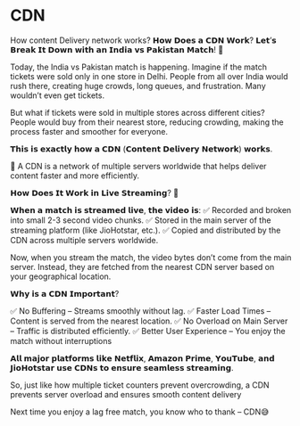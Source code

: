# CDN
How content Delivery network works?
𝗛𝗼𝘄 𝗗𝗼𝗲𝘀 𝗮 𝗖𝗗𝗡 𝗪𝗼𝗿𝗸? 𝗟𝗲𝘁’𝘀 𝗕𝗿𝗲𝗮𝗸 𝗜𝘁 𝗗𝗼𝘄𝗻 𝘄𝗶𝘁𝗵 𝗮𝗻 𝗜𝗻𝗱𝗶𝗮 𝘃𝘀 𝗣𝗮𝗸𝗶𝘀𝘁𝗮𝗻 𝗠𝗮𝘁𝗰𝗵! 🏏

Today, the India vs Pakistan match is happening. Imagine if the match tickets were sold only in one store in Delhi. People from all over India would rush there, creating huge crowds, long queues, and frustration. Many wouldn’t even get tickets.

But what if tickets were sold in multiple stores across different cities? People would buy from their nearest store, reducing crowding, making the process faster and smoother for everyone.

𝗧𝗵𝗶𝘀 𝗶𝘀 𝗲𝘅𝗮𝗰𝘁𝗹𝘆 𝗵𝗼𝘄 𝗮 𝗖𝗗𝗡 (𝗖𝗼𝗻𝘁𝗲𝗻𝘁 𝗗𝗲𝗹𝗶𝘃𝗲𝗿𝘆 𝗡𝗲𝘁𝘄𝗼𝗿𝗸) 𝘄𝗼𝗿𝗸𝘀.

🔹 A CDN is a network of multiple servers worldwide that helps deliver content faster and more efficiently.

𝗛𝗼𝘄 𝗗𝗼𝗲𝘀 𝗜𝘁 𝗪𝗼𝗿𝗸 𝗶𝗻 𝗟𝗶𝘃𝗲 𝗦𝘁𝗿𝗲𝗮𝗺𝗶𝗻𝗴? 🎥

𝗪𝗵𝗲𝗻 𝗮 𝗺𝗮𝘁𝗰𝗵 𝗶𝘀 𝘀𝘁𝗿𝗲𝗮𝗺𝗲𝗱 𝗹𝗶𝘃𝗲, 𝘁𝗵𝗲 𝘃𝗶𝗱𝗲𝗼 𝗶𝘀:
✅ Recorded and broken into small 2-3 second video chunks.
✅ Stored in the main server of the streaming platform (like JioHotstar, etc.).
✅ Copied and distributed by the CDN across multiple servers worldwide.

Now, when you stream the match, the video bytes don’t come from the main server. Instead, they are fetched from the nearest CDN server based on your geographical location.

𝗪𝗵𝘆 𝗶𝘀 𝗮 𝗖𝗗𝗡 𝗜𝗺𝗽𝗼𝗿𝘁𝗮𝗻𝘁?

✅ No Buffering – Streams smoothly without lag.
✅ Faster Load Times – Content is served from the nearest location.
✅ No Overload on Main Server – Traffic is distributed efficiently.
✅ Better User Experience – You enjoy the match without interruptions

𝗔𝗹𝗹 𝗺𝗮𝗷𝗼𝗿 𝗽𝗹𝗮𝘁𝗳𝗼𝗿𝗺𝘀 𝗹𝗶𝗸𝗲 𝗡𝗲𝘁𝗳𝗹𝗶𝘅, 𝗔𝗺𝗮𝘇𝗼𝗻 𝗣𝗿𝗶𝗺𝗲, 𝗬𝗼𝘂𝗧𝘂𝗯𝗲, 𝗮𝗻𝗱 𝗝𝗶𝗼𝗛𝗼𝘁𝘀𝘁𝗮𝗿 𝘂𝘀𝗲 𝗖𝗗𝗡𝘀 𝘁𝗼 𝗲𝗻𝘀𝘂𝗿𝗲 𝘀𝗲𝗮𝗺𝗹𝗲𝘀𝘀 𝘀𝘁𝗿𝗲𝗮𝗺𝗶𝗻𝗴.

So, just like how multiple ticket counters prevent overcrowding, a CDN prevents server overload and ensures smooth content delivery

Next time you enjoy a lag free match, you know who to thank – CDN😅
